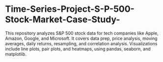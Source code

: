 # Time-Series-Project-S-P-500-Stock-Market-Case-Study-
This repository analyzes S&amp;P 500 stock data for tech companies like Apple, Amazon, Google, and Microsoft. It covers data prep, price analysis, moving averages, daily returns, resampling, and correlation analysis. Visualizations include line plots, pair plots, and heatmaps, using pandas, seaborn, and matplotlib.
